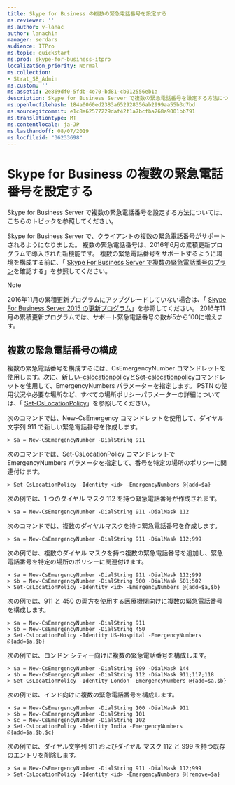 ```yaml
---
title: Skype for Business の複数の緊急電話番号を設定する
ms.reviewer: ''
ms.author: v-lanac
author: lanachin
manager: serdars
audience: ITPro
ms.topic: quickstart
ms.prod: skype-for-business-itpro
localization_priority: Normal
ms.collection:
- Strat_SB_Admin
ms.custom: ''
ms.assetid: 2e869df0-5fdb-4e70-bd81-cb012556eb1a
description: Skype for Business Server で複数の緊急電話番号を設定する方法については、こちらのトピックを参照してください。
ms.openlocfilehash: 184a0060ed2383a652928356ab2999aa55b3d7bd
ms.sourcegitcommit: e1c8a62577229daf42f1a7bcfba268a9001bb791
ms.translationtype: MT
ms.contentlocale: ja-JP
ms.lasthandoff: 08/07/2019
ms.locfileid: "36233698"
---
```

# <a name="configure-multiple-emergency-numbers-in-skype-for-business"></a>Skype for Business の複数の緊急電話番号を設定する

Skype for Business Server で複数の緊急電話番号を設定する方法については、こちらのトピックを参照してください。

Skype for Business Server で、クライアントの複数の緊急電話番号がサポートされるようになりました。 複数の緊急電話番号は、2016年6月の累積更新プログラムで導入された新機能です。 複数の緊急電話番号をサポートするように環境を構成する前に、「 [Skype For Business Server で複数の緊急電話番号のプラン](../../plan-your-deployment/enterprise-voice-solution/multiple-emergency-numbers.md)を確認する」を参照してください。

> [!NOTE]
> 2016年11月の累積更新プログラムにアップグレードしていない場合は、「 [Skype For Business Server 2015 の更新プログラム](https://support.microsoft.com/en-us/help/3061064/updates-for-skype-for-business-server-2015)」を参照してください。 2016年11月の累積更新プログラムでは、サポート緊急電話番号の数が5から100に増えます。 

## <a name="configure-multiple-emergency-numbers"></a>複数の緊急電話番号の構成

複数の緊急電話番号を構成するには、CsEmergencyNumber コマンドレットを使用します。次に、[新しい-cslocationpolicy](https://docs.microsoft.com/powershell/module/skype/new-cslocationpolicy?view=skype-ps)と[Set-cslocationpolicy](https://docs.microsoft.com/powershell/module/skype/set-cslocationpolicy?view=skype-ps)コマンドレットを使用して、EmergencyNumbers パラメーターを指定します。 PSTN の使用状況や必要な場所など、すべての場所ポリシーパラメーターの詳細については、「 [Set-CsLocationPolicy](https://docs.microsoft.com/powershell/module/skype/set-cslocationpolicy?view=skype-ps)」を参照してください。

次のコマンドでは、New-CsEmergency コマンドレットを使用して、ダイヤル文字列 911 で新しい緊急電話番号を作成します。

```
> $a = New-CsEmergencyNumber -DialString 911 
```

次のコマンドでは、Set-CsLocationPolicy コマンドレットで EmergencyNumbers パラメータを指定して、番号を特定の場所のポリシーに関連付けます。

```
> Set-CsLocationPolicy -Identity <id> -EmergencyNumbers @{add=$a} 
```

次の例では、1 つのダイヤル マスク 112 を持つ緊急電話番号が作成されます。

```
> $a = New-CsEmergencyNumber -DialString 911 -DialMask 112 
```

次のコマンドでは、複数のダイヤルマスクを持つ緊急電話番号を作成します。

```
> $a = New-CsEmergencyNumber -DialString 911 -DialMask 112;999 
```

次の例では、複数のダイヤル マスクを持つ複数の緊急電話番号を追加し、緊急電話番号を特定の場所のポリシーに関連付けます。

```
> $a = New-CsEmergencyNumber -DialString 911 -DialMask 112;999 
> $b = New-CsEmergencyNumber -DialString 500 -DialMask 501;502
> Set-CsLocationPolicy -Identity <id> -EmergencyNumbers @{add=$a,$b} 
```

次の例では、911 と 450 の両方を使用する医療機関向けに複数の緊急電話番号を構成します。  

```
> $a = New-CsEmergencyNumber -DialString 911 
> $b = New-CsEmergencyNumber -DialString 450
> Set-CsLocationPolicy -Identity US-Hospital -EmergencyNumbers @{add=$a,$b}
```

次の例では、ロンドン シティー向けに複数の緊急電話番号を構成します。

```
> $a = New-CsEmergencyNumber -DialString 999 -DialMask 144
> $b = New-CsEmergencyNumber -DialString 112 -DialMask 911;117;118
> Set-CsLocationPolicy -Identity London -EmergencyNumbers @{add=$a,$b}
```

次の例では、インド向けに複数の緊急電話番号を構成します。

```
> $a = New-CsEmergencyNumber -DialString 100 -DialMask 911
> $b = New-CsEmergencyNumber -DialString 101 
> $c = New-CsEmergencyNumber -DialString 102 
> Set-CsLocationPolicy -Identity India -EmergencyNumbers @{add=$a,$b,$c}
```

次の例では、ダイヤル文字列 911 およびダイヤル マスク 112 と 999 を持つ既存のエントリを削除します。

```
> $a = New-CsEmergencyNumber -DialString 911 -DialMask 112;999
> Set-CsLocationPolicy -Identity <id> -EmergencyNumbers @{remove=$a} 
```


